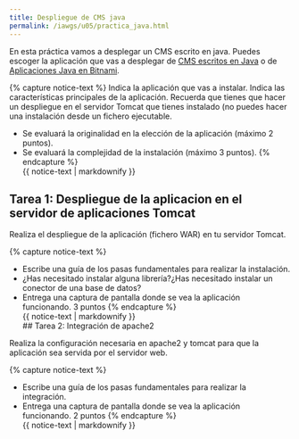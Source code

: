 ```yaml
---
title: Despliegue de CMS java
permalink: /iawgs/u05/practica_java.html
---
```


En esta práctica vamos a desplegar un CMS escrito en java. Puedes escoger la aplicación que vas a desplegar de [CMS escritos en Java](http://java-source.net/open-source/content-managment-systems) o de [Aplicaciones Java en Bitnami](https://bitnami.com/tag/java).

{% capture notice-text %}
Indica la aplicación que vas a instalar. Indica las características principales de la aplicación. Recuerda que tienes que hacer un despliegue en el servidor Tomcat que tienes instalado (no puedes hacer una instalación desde un fichero ejecutable.

* Se evaluará la originalidad en la elección de la aplicación (máximo 2 puntos).
* Se evaluará la complejidad de la instalación (máximo 3 puntos).
{% endcapture %}<div class="notice--info">{{ notice-text | markdownify }}</div>

## Tarea 1: Despliegue de la aplicacion en el servidor de aplicaciones Tomcat

Realiza el despliegue de la aplicación (fichero WAR) en tu servidor Tomcat. 

{% capture notice-text %}
* Escribe una guía de los pasas fundamentales para realizar la instalación.
* ¿Has necesitado instalar alguna librería?¿Has necesitado instalar un conector de una base de datos?
* Entrega una captura de pantalla donde se vea la aplicación funcionando.
3 puntos
{% endcapture %}<div class="notice--info">{{ notice-text | markdownify }}</div>## Tarea 2: Integración de apache2

Realiza la configuración necesaria en apache2 y tomcat para que la aplicación sea servida por el servidor web.

{% capture notice-text %}
* Escribe una guía de los pasas fundamentales para realizar la integración.
* Entrega una captura de pantalla donde se vea la aplicación funcionando.
2 puntos
{% endcapture %}<div class="notice--info">{{ notice-text | markdownify }}</div>

